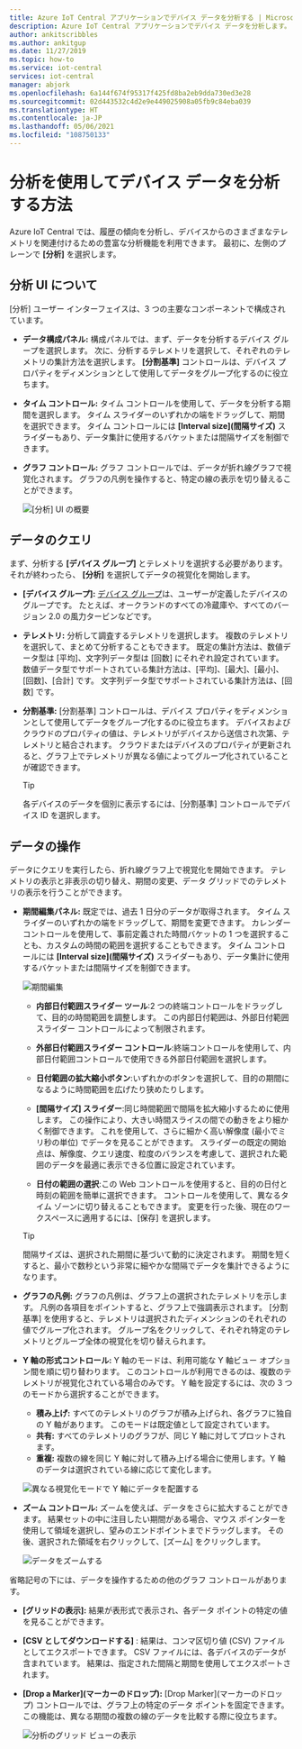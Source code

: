 ```yaml
---
title: Azure IoT Central アプリケーションでデバイス データを分析する | Microsoft Docs
description: Azure IoT Central アプリケーションでデバイス データを分析します。
author: ankitscribbles
ms.author: ankitgup
ms.date: 11/27/2019
ms.topic: how-to
ms.service: iot-central
services: iot-central
manager: abjork
ms.openlocfilehash: 6a144f674f95317f425fd8ba2eb9dda730ed3e28
ms.sourcegitcommit: 02d443532c4d2e9e449025908a05fb9c84eba039
ms.translationtype: HT
ms.contentlocale: ja-JP
ms.lasthandoff: 05/06/2021
ms.locfileid: "108750133"
---
```

# <a name="how-to-use-analytics-to-analyze-device-data"></a>分析を使用してデバイス データを分析する方法

Azure IoT Central では、履歴の傾向を分析し、デバイスからのさまざまなテレメトリを関連付けるための豊富な分析機能を利用できます。 最初に、左側のプレーンで **[分析]** を選択します。

## <a name="understanding-the-analytics-ui"></a>分析 UI について
[分析] ユーザー インターフェイスは、3 つの主要なコンポーネントで構成されています。
- **データ構成パネル:** 構成パネルでは、まず、データを分析するデバイス グループを選択します。 次に、分析するテレメトリを選択して、それぞれのテレメトリの集計方法を選択します。 **[分割基準]** コントロールは、デバイス プロパティをディメンションとして使用してデータをグループ化するのに役立ちます。

- **タイム コントロール:** タイム コントロールを使用して、データを分析する期間を選択します。 タイム スライダーのいずれかの端をドラッグして、期間を選択できます。 タイム コントロールには **[Interval size]\(間隔サイズ\)** スライダーもあり、データ集計に使用するバケットまたは間隔サイズを制御できます。 

- **グラフ コントロール:** グラフ コントロールでは、データが折れ線グラフで視覚化されます。 グラフの凡例を操作すると、特定の線の表示を切り替えることができます。 


  ![[分析] UI の概要](media/howto-create-analytics/analyticsui.png)


## <a name="querying-your-data"></a>データのクエリ

まず、分析する **[デバイス グループ]** とテレメトリを選択する必要があります。 それが終わったら、 **[分析]** を選択してデータの視覚化を開始します。

- **[デバイス グループ]:** [デバイス グループ](tutorial-use-device-groups.md)は、ユーザーが定義したデバイスのグループです。 たとえば、オークランドのすべての冷蔵庫や、すべてのバージョン 2.0 の風力タービンなどです。

- **テレメトリ:** 分析して調査するテレメトリを選択します。 複数のテレメトリを選択して、まとめて分析することもできます。 既定の集計方法は、数値データ型は [平均]、文字列データ型は [回数] にそれぞれ設定されています。 数値データ型でサポートされている集計方法は、[平均]、[最大]、[最小]、[回数]、[合計] です。  文字列データ型でサポートされている集計方法は、[回数] です。

- **分割基準:** [分割基準] コントロールは、デバイス プロパティをディメンションとして使用してデータをグループ化するのに役立ちます。 デバイスおよびクラウドのプロパティの値は、テレメトリがデバイスから送信され次第、テレメトリと結合されます。 クラウドまたはデバイスのプロパティが更新されると、グラフ上でテレメトリが異なる値によってグループ化されていることが確認できます。

    > [!TIP]
    > 各デバイスのデータを個別に表示するには、[分割基準] コントロールでデバイス ID を選択します。

## <a name="interacting-with-your-data"></a>データの操作

データにクエリを実行したら、折れ線グラフ上で視覚化を開始できます。 テレメトリの表示と非表示の切り替え、期間の変更、データ グリッドでのテレメトリの表示を行うことができます。

- **期間編集パネル:** 既定では、過去 1 日分のデータが取得されます。 タイム スライダーのいずれかの端をドラッグして、期間を変更できます。 カレンダー コントロールを使用して、事前定義された時間バケットの 1 つを選択することも、カスタムの時間の範囲を選択することもできます。 タイム コントロールには **[Interval size]\(間隔サイズ\)** スライダーもあり、データ集計に使用するバケットまたは間隔サイズを制御できます。

    ![期間編集](media/howto-create-analytics/timeeditorpanel.png)

    - **内部日付範囲スライダー ツール**:2 つの終端コントロールをドラッグして、目的の時間範囲を調整します。 この内部日付範囲は、外部日付範囲スライダー コントロールによって制限されます。
    
   
    - **外部日付範囲スライダー コントロール**:終端コントロールを使用して、内部日付範囲コントロールで使用できる外部日付範囲を選択します。

    - **日付範囲の拡大縮小ボタン**:いずれかのボタンを選択して、目的の期間になるように時間範囲を広げたり狭めたりします。

    - **[間隔サイズ] スライダー**:同じ時間範囲で間隔を拡大縮小するために使用します。 この操作により、大きい時間スライスの間での動きをより細かく制御できます。 これを使用して、さらに細かく高い解像度 (最小でミリ秒の単位) でデータを見ることができます。 スライダーの既定の開始点は、解像度、クエリ速度、粒度のバランスを考慮して、選択された範囲のデータを最適に表示できる位置に設定されています。
    
    - **日付の範囲の選択**:この Web コントロールを使用すると、目的の日付と時刻の範囲を簡単に選択できます。 コントロールを使用して、異なるタイム ゾーンに切り替えることもできます。 変更を行った後、現在のワークスペースに適用するには、[保存] を選択します。

    > [!TIP]
    > 間隔サイズは、選択された期間に基づいて動的に決定されます。 期間を短くすると、最小で数秒という非常に細やかな間隔でデータを集計できるようになります。


- **グラフの凡例:** グラフの凡例は、グラフ上の選択されたテレメトリを示します。 凡例の各項目をポイントすると、グラフ上で強調表示されます。 [分割基準] を使用すると、テレメトリは選択されたディメンションのそれぞれの値でグループ化されます。 グループ名をクリックして、それぞれ特定のテレメトリとグループ全体の視覚化を切り替えられます。  


- **Y 軸の形式コントロール:** Y 軸のモードは、利用可能な Y 軸ビュー オプション間を順に切り替わります。 このコントロールが利用できるのは、複数のテレメトリが視覚化されている場合のみです。 Y 軸を設定するには、次の 3 つのモードから選択することができます。

    - **積み上げ:** すべてのテレメトリのグラフが積み上げられ、各グラフに独自の Y 軸があります。 このモードは既定値として設定されています。
    - **共有:** すべてのテレメトリのグラフが、同じ Y 軸に対してプロットされます。
    - **重複:** 複数の線を同じ Y 軸に対して積み上げる場合に使用します。Y 軸のデータは選択されている線に応じて変化します。

  ![異なる視覚化モードで Y 軸にデータを配置する](media/howto-create-analytics/yaxiscontrol.png)

- **ズーム コントロール:** ズームを使えば、データをさらに拡大することができます。 結果セットの中に注目したい期間がある場合、マウス ポインターを使用して領域を選択し、望みのエンドポイントまでドラッグします。 その後、選択された領域を右クリックして、[ズーム] をクリックします。

  ![データをズームする](media/howto-create-analytics/zoom.png)

省略記号の下には、データを操作するための他のグラフ コントロールがあります。

- **[グリッドの表示]:** 結果が表形式で表示され、各データ ポイントの特定の値を見ることができます。

- **[CSV としてダウンロードする]** : 結果は、コンマ区切り値 (CSV) ファイルとしてエクスポートできます。 CSV ファイルには、各デバイスのデータが含まれています。 結果は、指定された間隔と期間を使用してエクスポートされます。 

- **[Drop a Marker]\(マーカーのドロップ\):** [Drop Marker]\(マーカーのドロップ\) コントロールでは、グラフ上の特定のデータ ポイントを固定できます。 この機能は、異なる期間の複数の線のデータを比較する際に役立ちます。

  ![分析のグリッド ビューの表示](media/howto-create-analytics/additionalchartcontrols.png)
